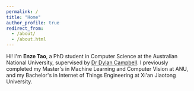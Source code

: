 ```yaml
---
permalink: /
title: "Home"
author_profile: true
redirect_from: 
  - /about/
  - /about.html
---
```


Hi! I'm **Enze Tao**, a PhD student in Computer Science at the Australian National University, supervised by [Dr Dylan Campbell](https://sites.google.com/view/djcampbell). I previously completed my Master's in Machine Learning and Computer Vision at ANU, and my Bachelor's in Internet of Things Engineering at Xi'an Jiaotong University.
